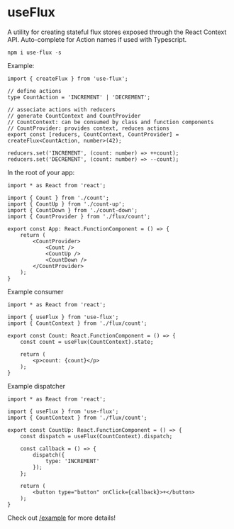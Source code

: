 # useFlux

A utility for creating stateful flux stores exposed through the React Context API. Auto-complete for Action names if used with Typescript.

`npm i use-flux -s`

Example:
```tsx
import { createFlux } from 'use-flux';

// define actions
type CountAction = 'INCREMENT' | 'DECREMENT';

// associate actions with reducers
// generate CountContext and CountProvider
// CountContext: can be consumed by class and function components
// CountProvider: provides context, reduces actions
export const [reducers, CountContext, CountProvider] = createFlux<CountAction, number>(42);

reducers.set('INCREMENT', (count: number) => ++count);
reducers.set('DECREMENT', (count: number) => --count);
```

In the root of your app:
```tsx
import * as React from 'react';

import { Count } from './count';
import { CountUp } from './count-up';
import { CountDown } from './count-down';
import { CountProvider } from './flux/count';

export const App: React.FunctionComponent = () => {
	return (
		<CountProvider>
			<Count />
			<CountUp />
			<CountDown />
		</CountProvider>
	);
}
```

Example consumer
```tsx
import * as React from 'react';

import { useFlux } from 'use-flux';
import { CountContext } from './flux/count';

export const Count: React.FunctionComponent = () => {
	const count = useFlux(CountContext).state;

	return (
		<p>count: {count}</p>
	);
}
```

Example dispatcher
```tsx
import * as React from 'react';

import { useFlux } from 'use-flux';
import { CountContext } from './flux/count';

export const CountUp: React.FunctionComponent = () => {
	const dispatch = useFlux(CountContext).dispatch;

	const callback = () => {
		dispatch({
			type: 'INCREMENT'
		});
	};

	return (
		<button type="button" onClick={callback}>+</button>
	);
}
```

Check out [/example](https://github.com/spencerudnick/use-flux/tree/master/example) for more details!